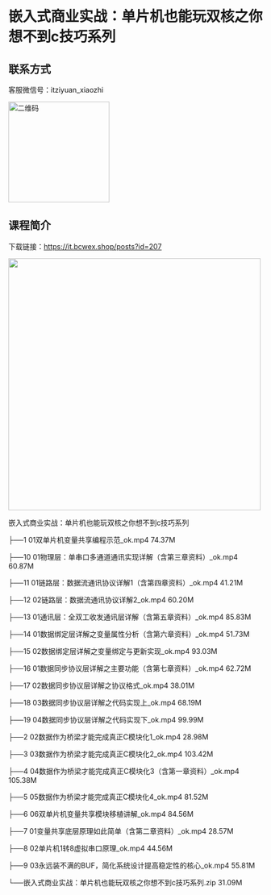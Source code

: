 # 嵌入式商业实战：单片机也能玩双核之你想不到c技巧系列

## 联系方式

客服微信号：itziyuan_xiaozhi

<img src="https://ziyuanyun.oss-cn-guangzhou.aliyuncs.com/common/20240614073449/666b82192834a.jpg" width="200" height="200" alt="二维码">

## 课程简介

下载链接：https://it.bcwex.shop/posts?id=207

<img src="https://ziyuanyun.oss-cn-guangzhou.aliyuncs.com/yun/20240515151702/6644616e9436f.jpg" width="500" alt="">

  嵌入式商业实战：单片机也能玩双核之你想不到c技巧系列



 ├──1 01双单片机变量共享编程示范_ok.mp4 74.37M

 ├──10 01物理层：单串口多通道通讯实现详解（含第三章资料）_ok.mp4 60.87M

 ├──11 01链路层：数据流通讯协议详解1（含第四章资料）_ok.mp4 41.21M

 ├──12 02链路层：数据流通讯协议详解2_ok.mp4 60.20M

 ├──13 01通讯层：全双工收发通讯层详解（含第五章资料）_ok.mp4 85.83M

 ├──14 01数据绑定层详解之变量属性分析（含第六章资料）_ok.mp4 51.73M

 ├──15 02数据绑定层详解之变量绑定与更新实现_ok.mp4 93.03M

 ├──16 01数据同步协议层详解之主要功能（含第七章资料）_ok.mp4 62.72M

 ├──17 02数据同步协议层详解之协议格式_ok.mp4 38.01M

 ├──18 03数据同步协议层详解之代码实现上_ok.mp4 68.19M

 ├──19 04数据同步协议层详解之代码实现下_ok.mp4 99.99M

 ├──2 02数据作为桥梁才能完成真正C模块化1_ok.mp4 28.98M

 ├──3 03数据作为桥梁才能完成真正C模块化2_ok.mp4 103.42M

 ├──4 04数据作为桥梁才能完成真正C模块化3（含第一章资料）_ok.mp4 105.38M

 ├──5 05数据作为桥梁才能完成真正C模块化4_ok.mp4 81.52M

 ├──6 06双单片机变量共享模块移植讲解_ok.mp4 84.56M

 ├──7 01变量共享底层原理如此简单（含第二章资料）_ok.mp4 28.57M

 ├──8 02单片机1转8虚拟串口原理_ok.mp4 44.56M

 ├──9 03永远装不满的BUF，简化系统设计提高稳定性的核心_ok.mp4 55.81M

 └──嵌入式商业实战：单片机也能玩双核之你想不到c技巧系列.zip 31.09M

  